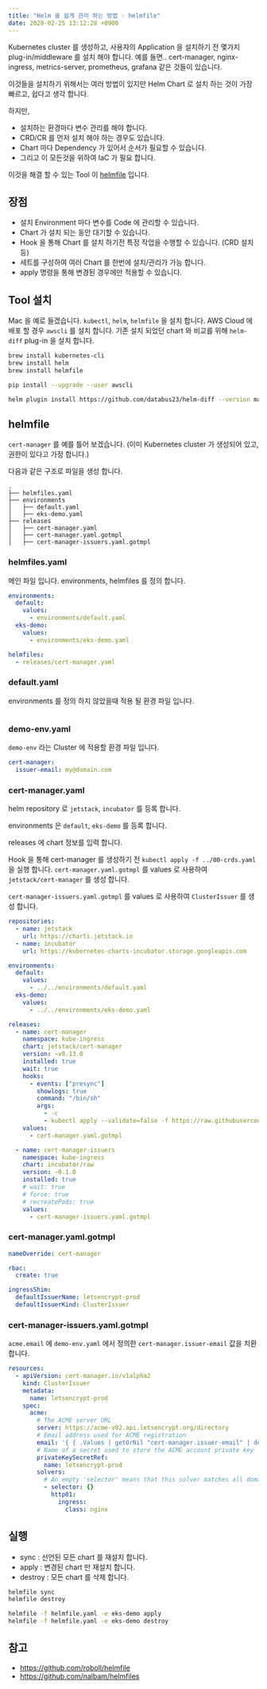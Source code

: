 ```yaml
---
title: "Helm 을 쉽게 관리 하는 방법 - helmfile"
date: 2020-02-25 13:12:28 +0900
---
```

Kubernetes cluster 를 생성하고, 사용자의 Application 을 설치하기 전 몇가지 plug-in/middleware 를 설치 해야 합니다. 예를 들면.. cert-manager, nginx-ingress, metrics-server, prometheus, grafana 같은 것들이 있습니다.

이것들을 설치하기 위해서는 여러 방법이 있지만 Helm Chart 로 설치 하는 것이 가장 빠르고, 쉽다고 생각 합니다.

하지만,
* 설치하는 환경마다 변수 관리를 해야 합니다.
* CRD/CR 를 먼저 설치 해야 하는 경우도 있습니다.
* Chart 마다 Dependency 가 있어서 순서가 필요할 수 있습니다.
* 그리고 이 모든것을 위하여 IaC 가 필요 합니다.

이것을 해결 할 수 있는 Tool 이 [helmfile](https://github.com/roboll/helmfile) 입니다.

## 장점

* 설치 Environment 마다 변수를 Code 에 관리할 수 있습니다.
* Chart 가 설치 되는 동안 대기할 수 있습니다.
* Hook 을 통해 Chart 를 설치 하기전 특정 작업을 수행할 수 있습니다. (CRD 설치 등)
* 세트를 구성하여 여러 Chart 를 한번에 설치/관리가 가능 합니다.
* apply 명령을 통해 변경된 경우에만 적용할 수 있습니다.

## Tool 설치

Mac 을 예로 들겠습니다.
`kubectl`, `helm`, `helmfile` 을 설치 합니다.
AWS Cloud 에 배포 할 경우 `awscli` 를 설치 합니다.
기존 설치 되었던 chart 와 비교를 위해 `helm-diff` plug-in 을 설치 합니다.

```bash
brew install kubernetes-cli
brew install helm
brew install helmfile

pip install --upgrade --user awscli

helm plugin install https://github.com/databus23/helm-diff --version master
```

## helmfile

`cert-manager` 를 예를 틀어 보겠습니다.
(이미 Kubernetes cluster 가 생성되어 있고, 권한이 있다고 가정 합니다.)

다음과 같은 구조로 파일을 생성 합니다.

```
.
├── helmfiles.yaml
├── environments
│   ├── default.yaml
│   ├── eks-demo.yaml
├── releases
│   ├── cert-manager.yaml
│   ├── cert-manager.yaml.gotmpl
│   ├── cert-manager-issuers.yaml.gotmpl
```

### helmfiles.yaml

메인 파일 입니다. environments, helmfiles 를 정의 합니다.

```yaml
environments:
  default:
    values:
      - environments/default.yaml
  eks-demo:
    values:
      - environments/eks-demo.yaml

helmfiles:
  - releases/cert-manager.yaml
```

### default.yaml

environments 를 정의 하지 않았을때 적용 될 환경 파일 입니다.

```yaml
```

### demo-env.yaml

`demo-env` 라는 Cluster 에 적용할 환경 파일 입니다.

```yaml
cert-manager:
  issuer-email: my@domain.com
```

### cert-manager.yaml

helm repository 로 `jetstack`, `incubator` 를 등록 합니다.

environments 은 `default`, `eks-demo` 를 등록 합니다.

releases 에 chart 정보를 입력 합니다.

Hook 을 통해 cert-manager 를 생성하기 전 `kubectl apply -f ../00-crds.yaml` 을 실행 합니다.
`cert-manager.yaml.gotmpl` 를 values 로 사용하여 `jetstack/cert-manager` 를 생성 합니다.

`cert-manager-issuers.yaml.gotmpl` 를 values 로 사용하여 `ClusterIssuer` 를 생성 합니다.

```yaml
repositories:
  - name: jetstack
    url: https://charts.jetstack.io
  - name: incubator
    url: https://kubernetes-charts-incubator.storage.googleapis.com

environments:
  default:
    values:
      - ../../environments/default.yaml
  eks-demo:
    values:
      - ../../environments/eks-demo.yaml

releases:
  - name: cert-manager
    namespace: kube-ingress
    chart: jetstack/cert-manager
    version: ~v0.13.0
    installed: true
    wait: true
    hooks:
      - events: ["presync"]
        showlogs: true
        command: "/bin/sh"
        args:
          - -c
          - kubectl apply --validate=false -f https://raw.githubusercontent.com/jetstack/cert-manager/release-0.13/deploy/manifests/00-crds.yaml
    values:
      - cert-manager.yaml.gotmpl

  - name: cert-manager-issuers
    namespace: kube-ingress
    chart: incubator/raw
    version: ~0.1.0
    installed: true
    # wait: true
    # force: true
    # recreatePods: true
    values:
      - cert-manager-issuers.yaml.gotmpl
```

### cert-manager.yaml.gotmpl

```yaml
nameOverride: cert-manager

rbac:
  create: true

ingressShim:
  defaultIssuerName: letsencrypt-prod
  defaultIssuerKind: ClusterIssuer
```

### cert-manager-issuers.yaml.gotmpl

`acme.email` 에 `demo-env.yaml` 에서 정의한 `cert-manager.issuer-email` 값을 치환 합니다.

```yaml
resources:
  - apiVersion: cert-manager.io/v1alpha2
    kind: ClusterIssuer
    metadata:
      name: letsencrypt-prod
    spec:
      acme:
        # The ACME server URL
        server: https://acme-v02.api.letsencrypt.org/directory
        # Email address used for ACME registration
        email: '{ { .Values | getOrNil "cert-manager.issuer-email" | default "issuer@example.com" } }'
        # Name of a secret used to store the ACME account private key
        privateKeySecretRef:
          name: letsencrypt-prod
        solvers:
          # An empty 'selector' means that this solver matches all domains
          - selector: {}
            http01:
              ingress:
                class: nginx
```

## 실행

* sync : 선언된 모든 chart 를 재설치 합니다.
* apply : 변경된 chart 만 재설치 합니다.
* destroy : 모든 chart 를 삭제 합니다.

```bash
helmfile sync
helmfile destroy

helmfile -f helmfile.yaml -e eks-demo apply
helmfile -f helmfile.yaml -e eks-demo destroy
```

## 참고

* <https://github.com/roboll/helmfile>
* <https://github.com/nalbam/helmfiles>
